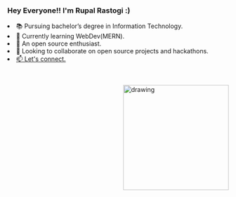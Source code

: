 <p align=left>
  <h3>Hey Everyone!! I'm Rupal Rastogi :)</h3>
  <li>📚 Pursuing bachelor’s degree in Information Technology.</li>
  <li> 🌱 Currently learning WebDev(MERN).</li>
  <li> 🫰 An open source enthusiast.</li>
  <li> 👯 Looking to collaborate on open source projects and hackathons.</li>
  <li> <a href= "https://linktr.ee/RupalRastogi">📫 Let's connect.</a> </li>
  <p>&nbsp</p>

</p>
<p><img align="right" src="![tech gif3](https://user-images.githubusercontent.com/110107667/230735267-a92e40df-9ffb-4467-b384-a28dc87ac9fd.gif)" alt="drawing" width="240" /></p>
